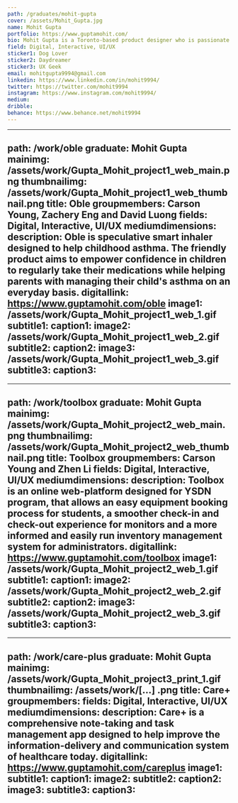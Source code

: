 ```yaml
---
path: /graduates/mohit-gupta
cover: /assets/Mohit_Gupta.jpg
name: Mohit Gupta
portfolio: https://www.guptamohit.com/
bio: Mohit Gupta is a Toronto-based product designer who is passionate about crafting meaningful experiences that influence positive change and can help make the world a better place. Driven by the idea that people can be motivated to do good, he uses creative problem-solving and human-centred design approach to create efficient and dynamic digital experiences that are accessible and inclusive for everyone to enjoy. At his core, he believes that in order to craft a seamless user experience and bring innovative ideas to life, it is important to understand the intersection of design, business, technology and the user. With his previous internship experience from Universe and Facebook, Mohit has a strong foundation in digital product design, UI/UX, visual design, typography, user research, wire-framing, rapid prototyping and user-testing. He is always looking for new challenges and opportunities that can help him continue to grow and develop as a designer.
field: Digital, Interactive, UI/UX
sticker1: Dog Lover
sticker2: Daydreamer
sticker3: UX Geek
email: mohitgupta9994@gmail.com
linkedin: https://www.linkedin.com/in/mohit9994/
twitter: https://twitter.com/mohit9994
instagram: https://www.instagram.com/mohit9994/
medium:
dribble:
behance: https://www.behance.net/mohit9994
---
```


---
path: /work/oble
graduate: Mohit Gupta
mainimg: /assets/work/Gupta_Mohit_project1_web_main.png
thumbnailimg: /assets/work/Gupta_Mohit_project1_web_thumbnail.png
title: Oble
groupmembers: Carson Young, Zachery Eng and David Luong
fields: Digital, Interactive, UI/UX
mediumdimensions:
description: Oble is speculative smart inhaler designed to help childhood asthma. The friendly product aims to empower confidence in children to regularly take their medications while helping parents with managing their child's asthma on an everyday basis.
digitallink: https://www.guptamohit.com/oble
image1: /assets/work/Gupta_Mohit_project1_web_1.gif
subtitle1:
caption1:
image2: /assets/work/Gupta_Mohit_project1_web_2.gif
subtitle2:
caption2:
image3: /assets/work/Gupta_Mohit_project1_web_3.gif
subtitle3:
caption3:
---

---
path: /work/toolbox
graduate: Mohit Gupta
mainimg: /assets/work/Gupta_Mohit_project2_web_main.png
thumbnailimg: /assets/work/Gupta_Mohit_project2_web_thumbnail.png
title: Toolbox
groupmembers: Carson Young and Zhen Li
fields: Digital, Interactive, UI/UX
mediumdimensions:
description: Toolbox is an online web-platform designed for YSDN program, that allows an easy equipment booking process for students, a smoother check-in and check-out experience for monitors and a more informed and easily run inventory management system for administrators.
digitallink: https://www.guptamohit.com/toolbox
image1: /assets/work/Gupta_Mohit_project2_web_1.gif
subtitle1:
caption1:
image2: /assets/work/Gupta_Mohit_project2_web_2.gif
subtitle2:
caption2:
image3: /assets/work/Gupta_Mohit_project2_web_3.gif
subtitle3:
caption3:
---

---
path: /work/care-plus
graduate: Mohit Gupta
mainimg: /assets/work/Gupta_Mohit_project3_print_1.gif
thumbnailimg: /assets/work/[...] .png
title: Care+
groupmembers: 
fields: Digital, Interactive, UI/UX
mediumdimensions:
description: Care+ is a comprehensive note-taking and task management app designed to help improve the information-delivery and communication system of healthcare today.
digitallink: https://www.guptamohit.com/careplus
image1:
subtitle1:
caption1:
image2:
subtitle2:
caption2:
image3:
subtitle3:
caption3:
---
